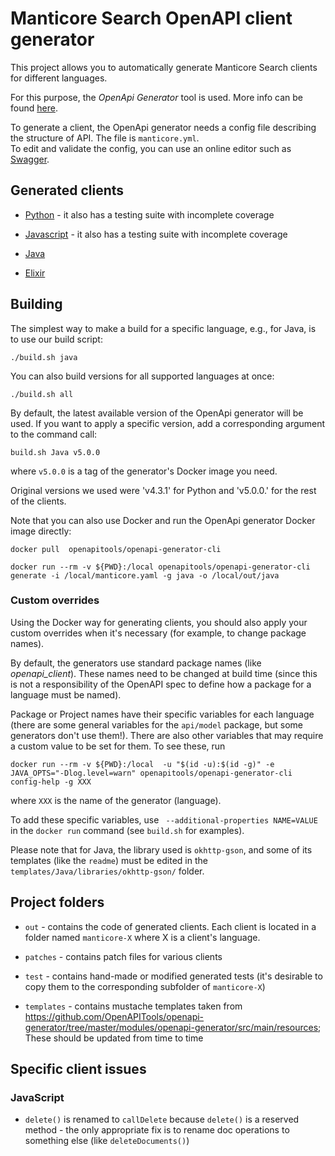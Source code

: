 # Manticore Search OpenAPI client generator

This project allows you to automatically generate Manticore Search clients for different languages.

For this purpose, the *OpenApi Generator* tool is used. More info can be found [here](https://github.com/OpenAPITools/openapi-generator).

To generate a client, the OpenApi generator needs a config file describing the structure of API. The file is `manticore.yml`.  
To edit and validate the config, you can use an online editor such as [Swagger](https://swagger.io/).


## Generated clients

* [Python](https://github.com/manticoresoftware/manticoresearch-python) - it also has a testing suite with incomplete coverage

* [Javascript](https://github.com/manticoresoftware/manticoresearch-javascript) - it also has a testing suite with incomplete coverage

* [Java](https://github.com/manticoresoftware/manticoresearch-java)

* [Elixir](https://github.com/manticoresoftware/manticoresearch-elixir)


## Building

The simplest way to make a build for a specific language, e.g., for Java, is to use our build script:

```
./build.sh java
```

You can also build versions for all supported languages at once:

```
./build.sh all
```

By default, the latest available version of the OpenApi generator will be used. If you want to apply a specific version, add a corresponding argument to the command call:

```
build.sh Java v5.0.0   
```

where `v5.0.0` is a tag of the generator's Docker image you need.


Original versions we used were 'v4.3.1' for Python and 'v5.0.0.' for the rest of the clients.


Note that you can also use Docker and run the OpenApi generator Docker image directly:

```
docker pull  openapitools/openapi-generator-cli 

docker run --rm -v ${PWD}:/local openapitools/openapi-generator-cli generate -i /local/manticore.yaml -g java -o /local/out/java
```


### Custom overrides

Using the Docker way for generating clients, you should also apply your custom overrides when it's necessary (for example, to change package names).

By default, the generators use standard package names (like *openapi_client*). These names need to be changed at build time (since this is not a responsibility of the OpenAPI spec to define how a package for a language must be named).

Package or Project names have their specific variables for each language (there are some general variables for the `api/model` package, but some generators don't use them!). There are also other variables that may require a custom value to be set for them. To see these, run

```
docker run --rm -v ${PWD}:/local  -u "$(id -u):$(id -g)" -e JAVA_OPTS="-Dlog.level=warn" openapitools/openapi-generator-cli config-help -g XXX
```

where `XXX` is the name of the generator (language).

To add these specific variables, use ` --additional-properties NAME=VALUE` in the `docker run` command (see `build.sh` for examples).

Please note that for Java, the library used is `okhttp-gson`, and some of its templates (like the `readme`) must be edited in the `templates/Java/libraries/okhttp-gson/` folder.


## Project folders

- `out` - contains the code of generated clients. Each client is located in a folder named `manticore-X` where X is a client's language.

- `patches` - contains patch files for various clients

- `test` - contains hand-made or modified generated tests (it's desirable to copy them to the corresponding subfolder of `manticore-X`)

- `templates` -  contains mustache templates taken from https://github.com/OpenAPITools/openapi-generator/tree/master/modules/openapi-generator/src/main/resources; These should be updated from time to time


## Specific client issues

### JavaScript


* `delete()` is renamed to `callDelete` because `delete()` is a reserved method - the only appropriate fix is to rename doc operations to something else (like `deleteDocuments()`)





